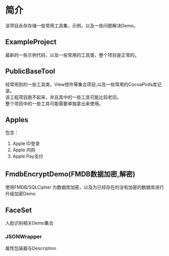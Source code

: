 # 简介
该项目永存存储一些常用工具集，示例，以及一些问题解决Demo。



## ExampleProject
最新的一些示例代码，以及一些常用的工具类，整个项目是正常的。


## PublicBaseTool
经常用到的一些工具类，View控件等集合项目,以及一些常用的CocoaPods库记录。\
该工程项目跑不起来，并且其中的一些工具可能比较老旧。\
整个项目中的一些工具可能需要单独拿出来使用。


## Apples
包含：
1. Apple ID登录
2. Apple 内购
3. Apple Pay支付

## FmdbEncryptDemo(FMDB数据加密,解密)
使用FMDB/SQLCipher 为数据库加密，以及为已经存在的没有加密的数据库进行升级加密Demo



## FaceSet
人脸识别相关Demo集合


### JSONWrapper

属性包装器与Description
